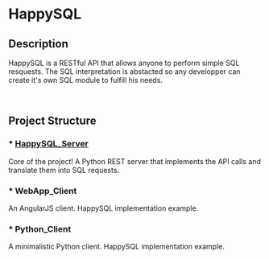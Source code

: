 # HappySQL
## Description
HappySQL is a RESTful API that allows anyone to perform simple SQL resquests.
The SQL interpretation is abstacted so any developper can create it's own SQL
module to fulfill his needs.

<br/>

## Project Structure
### * [HappySQL_Server](https://github.com/vpcorp/happysql/tree/master/HappySQL_Server)
Core of the project! A Python REST server that implements the API calls and
translate them into SQL requests.
### * WebApp_Client
An AngularJS client. HappySQL implementation example.
### * Python_Client
A minimalistic Python client. HappySQL implementation example.
